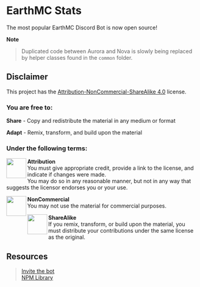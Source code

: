 # EarthMC Stats
The most popular EarthMC Discord Bot is now open source!

**Note**
> Duplicated code between Aurora and Nova is slowly being replaced by helper classes found in the `common` folder.

## Disclaimer
This project has the [Attribution-NonCommercial-ShareAlike 4.0](https://creativecommons.org/licenses/by-nc-sa/4.0/) license.

### You are free to:
**Share** - Copy and redistribute the material in any medium or format<p><p>
**Adapt** - Remix, transform, and build upon the material

### Under the following terms:
<img align="left" width="52" height="52" src="https://creativecommons.org/images/deed/attribution_icon_blue_x2.png">

**Attribution** <br>
You must give appropriate credit, provide a link to the license, and indicate if changes were made.<br>
You may do so in any reasonable manner, but not in any way that suggests the licensor endorses you or your use.

<img align="left" width="52" height="52" src="https://creativecommons.org/images/deed/nc_blue_x2.png">

**NonCommercial** <br>
You may not use the material for commercial purposes.

<img align="left" width="52" height="52" src="https://creativecommons.org/images/deed/sa_blue_x2.png">

**ShareAlike** <br>
If you remix, transform, or build upon the material, you must distribute your contributions under the same license as the original.

## Resources
> [Invite the bot](https://emctoolkit.vercel.app/invite)<br>
> [NPM Library](https://www.npmjs.com/package/earthmc)<br>
